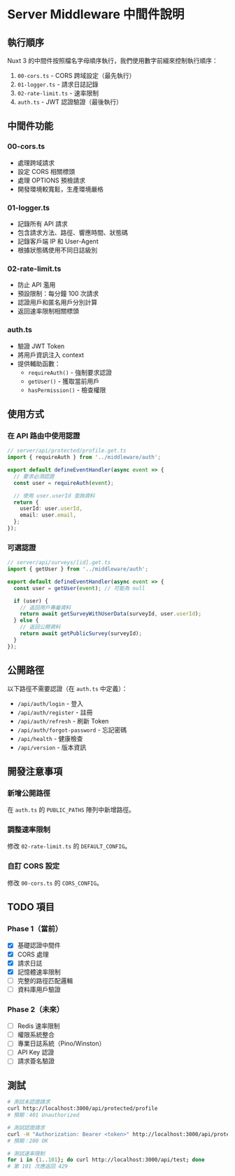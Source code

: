 # Server Middleware 中間件說明

## 執行順序

Nuxt 3 的中間件按照檔名字母順序執行，我們使用數字前綴來控制執行順序：

1. `00-cors.ts` - CORS 跨域設定（最先執行）
2. `01-logger.ts` - 請求日誌記錄
3. `02-rate-limit.ts` - 速率限制
4. `auth.ts` - JWT 認證驗證（最後執行）

## 中間件功能

### 00-cors.ts

- 處理跨域請求
- 設定 CORS 相關標頭
- 處理 OPTIONS 預檢請求
- 開發環境較寬鬆，生產環境嚴格

### 01-logger.ts

- 記錄所有 API 請求
- 包含請求方法、路徑、響應時間、狀態碼
- 記錄客戶端 IP 和 User-Agent
- 根據狀態碼使用不同日誌級別

### 02-rate-limit.ts

- 防止 API 濫用
- 預設限制：每分鐘 100 次請求
- 認證用戶和匿名用戶分別計算
- 返回速率限制相關標頭

### auth.ts

- 驗證 JWT Token
- 將用戶資訊注入 context
- 提供輔助函數：
  - `requireAuth()` - 強制要求認證
  - `getUser()` - 獲取當前用戶
  - `hasPermission()` - 檢查權限

## 使用方式

### 在 API 路由中使用認證

```typescript
// server/api/protected/profile.get.ts
import { requireAuth } from '../middleware/auth';

export default defineEventHandler(async event => {
  // 要求必須認證
  const user = requireAuth(event);

  // 使用 user.userId 查詢資料
  return {
    userId: user.userId,
    email: user.email,
  };
});
```

### 可選認證

```typescript
// server/api/surveys/[id].get.ts
import { getUser } from '../middleware/auth';

export default defineEventHandler(async event => {
  const user = getUser(event); // 可能為 null

  if (user) {
    // 返回用戶專屬資料
    return await getSurveyWithUserData(surveyId, user.userId);
  } else {
    // 返回公開資料
    return await getPublicSurvey(surveyId);
  }
});
```

## 公開路徑

以下路徑不需要認證（在 `auth.ts` 中定義）：

- `/api/auth/login` - 登入
- `/api/auth/register` - 註冊
- `/api/auth/refresh` - 刷新 Token
- `/api/auth/forgot-password` - 忘記密碼
- `/api/health` - 健康檢查
- `/api/version` - 版本資訊

## 開發注意事項

### 新增公開路徑

在 `auth.ts` 的 `PUBLIC_PATHS` 陣列中新增路徑。

### 調整速率限制

修改 `02-rate-limit.ts` 的 `DEFAULT_CONFIG`。

### 自訂 CORS 設定

修改 `00-cors.ts` 的 `CORS_CONFIG`。

## TODO 項目

### Phase 1（當前）

- [x] 基礎認證中間件
- [x] CORS 處理
- [x] 請求日誌
- [x] 記憶體速率限制
- [ ] 完整的路徑匹配邏輯
- [ ] 資料庫用戶驗證

### Phase 2（未來）

- [ ] Redis 速率限制
- [ ] 權限系統整合
- [ ] 專業日誌系統（Pino/Winston）
- [ ] API Key 認證
- [ ] 請求簽名驗證

## 測試

```bash
# 測試未認證請求
curl http://localhost:3000/api/protected/profile
# 預期：401 Unauthorized

# 測試認證請求
curl -H "Authorization: Bearer <token>" http://localhost:3000/api/protected/profile
# 預期：200 OK

# 測試速率限制
for i in {1..101}; do curl http://localhost:3000/api/test; done
# 第 101 次應返回 429
```
